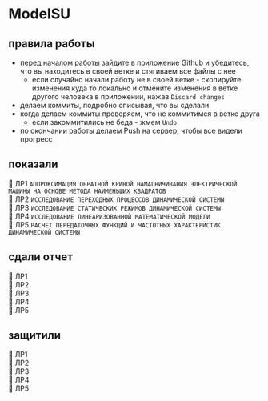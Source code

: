 # ModelSU

## правила работы

- перед началом работы зайдите в приложение Github и убедитесь, что вы находитесь в своей ветке и стягиваем все файлы с нее
    - если случайно начали работу не в своей ветке - скопируйте изменения куда то локально и отмените изменения в ветке другого человека в приложении, нажав `Discard changes`
- делаем коммиты, подробно описывая, что вы сделали
- когда делаем коммиты проверяем, что не коммитимся в ветке друга
    - если закоммитились не беда - жмем `Undo`
- по окончании работы делаем Push на сервер, чтобы все видели прогресс

## показали

🔲 ЛР1 `АППРОКСИМАЦИЯ ОБРАТНОЙ КРИВОЙ НАМАГНИЧИВАНИЯ ЭЛЕКТРИЧЕСКОЙ МАШИНЫ НА ОСНОВЕ МЕТОДА НАИМЕНЬШИХ КВАДРАТОВ`  
🔲 ЛР2 `ИССЛЕДОВАНИЕ ПЕРЕХОДНЫХ ПРОЦЕССОВ ДИНАМИЧЕСКОЙ СИСТЕМЫ`  
🔲 ЛР3 `ИССЛЕДОВАНИЕ СТАТИЧЕСКИХ РЕЖИМОВ ДИНАМИЧЕСКОЙ СИСТЕМЫ`  
🔲 ЛР4 `ИССЛЕДОВАНИЕ ЛИНЕАРИЗОВАННОЙ МАТЕМАТИЧЕСКОЙ МОДЕЛИ`  
🔲 ЛР5 `РАСЧЕТ ПЕРЕДАТОЧНЫХ ФУНКЦИЙ И ЧАСТОТНЫХ ХАРАКТЕРИСТИК ДИНАМИЧЕСКОЙ СИСТЕМЫ`  
<!-- ✅ -->

## сдали отчет

🔲 ЛР1  
🔲 ЛР2  
🔲 ЛР3  
🔲 ЛР4  
🔲 ЛР5  

## защитили

🔲 ЛР1  
🔲 ЛР2  
🔲 ЛР3  
🔲 ЛР4  
🔲 ЛР5  